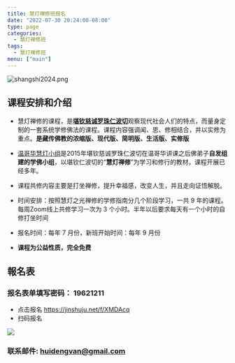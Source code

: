 ```yaml
---
title: 慧灯禅修班报名
date: "2022-07-30 20:24:00-08:00"
type: page
categories:
  - 慧灯禅修班
tags:
  - 慧灯禅修班
menu: ["main"]
---
```


![shangshi2024.png](/shangshi2024.png)

## 课程安排和介绍

- 慧灯禅修的课程，是[**堪钦慈诚罗珠仁波切**](http://weibo.com/cichengluozhu?from=myfollow_all)观察现代社会人们的特点，而量身定制的一套系统学修佛法的课程。课程内容强调闻、思、修相结合，并以实修为重点。**是藏传佛教的浓缩版、现代版、简明版、生活版、实修版**

- [温哥华慧灯小组](https://www.huidengvan.com)是2015年堪钦慈诚罗珠仁波切在温哥华讲课之后佛弟子**自发组建的学佛小组**，以堪钦仁波切的“**慧灯禅修**”为学习和修行的教材，课程开展已经多年。

- 课程共修内容主要是打坐禅修，提升幸福感，改变人生，并且走向证悟解脱。

- 时间安排：按照慧灯之光禅修的学修指南分几个阶段学习，一共 9 年的课程。每周Zoom线上共修学习一次为 3 个小时。半年以后要求每天有一个小时的自修打坐时间

- 报名时间：每年 7 月份，新班开始时间：每年 9 月份

- **课程为公益性质，完全免费**

## 報名表

### 报名表单填写密码： **19621211**

- 点击报名 <https://jinshuju.net/f/XMDAcq>
- 扫码报名 

![](https://s3.ap-northeast-1.wasabisys.com/hdcx/hdv/f/up/2021溫hd禪修班報名表_512.png)

### 联系邮件: huidengvan@gmail.com
